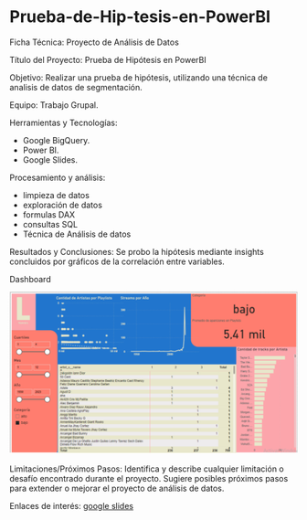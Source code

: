 # Prueba-de-Hip-tesis-en-PowerBI

Ficha Técnica: Proyecto de Análisis de Datos

Título del Proyecto: Prueba de Hipótesis en PowerBI

Objetivo:
Realizar una prueba de hipótesis, utilizando una técnica de analisis de datos de segmentación.

Equipo:
Trabajo Grupal.

Herramientas y Tecnologías:
- Google BigQuery.
- Power BI.
- Google Slides.

Procesamiento y análisis:
- limpieza de datos
- exploración de datos
- formulas DAX
- consultas SQL
- Técnica de Análisis de datos
  
Resultados y Conclusiones:
Se probo la hipótesis mediante insights concluidos por gráficos de la correlación entre variables.

Dashboard

![Dashboard](dashboard.jpg)


Limitaciones/Próximos Pasos:
Identifica y describe cualquier limitación o desafío encontrado durante el proyecto.
Sugiere posibles próximos pasos para extender o mejorar el proyecto de análisis de datos.

Enlaces de interés:
[google slides](https://docs.google.com/presentation/d/1toe7RTKU9dDJpv125bwmL84ZtTEeKtMwZs2N945mfSI/edit?usp=sharing)
